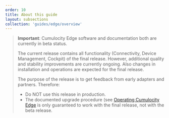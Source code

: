 ```yaml
---
order: 10
title: About this guide
layout: subsections
collection: 'guides/edge/overview'
---
```


> **Important**: Cumulocity Edge software and documentation both are currently in beta status.
> 
> The current release contains all functionality (Connectivity, Device Management, Cockpit) of the final release. However, additional quality and stability improvements are currently ongoing. Also changes in installation and operations are expected for the final release.
> 
> The purpose of the release is to get feedback from early adapters and partners.
> Therefore:
> 
> * Do NOT use this release in production.
> * The documented upgrade procedure (see [Operating Cumulocity Edge](/guides/edge/operation) is only guaranteed to work with the final release, not with the beta release.
>  